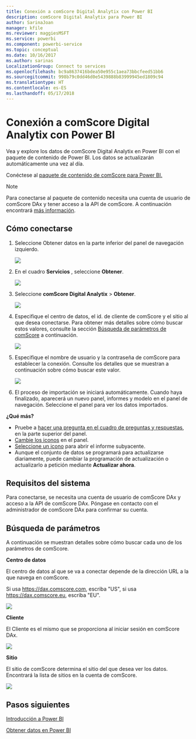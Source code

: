 ```yaml
---
title: Conexión a comScore Digital Analytix con Power BI
description: comScore Digital Analytix para Power BI
author: SarinaJoan
manager: kfile
ms.reviewer: maggiesMSFT
ms.service: powerbi
ms.component: powerbi-service
ms.topic: conceptual
ms.date: 10/16/2017
ms.author: sarinas
LocalizationGroup: Connect to services
ms.openlocfilehash: bc9a8637416bdea50e955c1aea73bbcfeed51bb6
ms.sourcegitcommit: 998b79c0dd46d0e5439888b83999945ed1809c94
ms.translationtype: HT
ms.contentlocale: es-ES
ms.lasthandoff: 05/17/2018
---
```

# <a name="connect-to-comscore-digital-analytix-with-power-bi"></a>Conexión a comScore Digital Analytix con Power BI
Vea y explore los datos de comScore Digital Analytix en Power BI con el paquete de contenido de Power BI. Los datos se actualizarán automáticamente una vez al día.

Conéctese al [paquete de contenido de comScore para Power BI.](https://app.powerbi.com/getdata/services/comscore)

>[!NOTE]
>Para conectarse al paquete de contenido necesita una cuenta de usuario de comScore DAx y tener acceso a la API de comScore. A continuación encontrará [más información](#Requirements).

## <a name="how-to-connect"></a>Cómo conectarse
1. Seleccione Obtener datos en la parte inferior del panel de navegación izquierdo.
   
   ![](media/service-connect-to-connect-to/getdata.png)
2. En el cuadro **Servicios** , seleccione **Obtener**.
   
   ![](media/service-connect-to-connect-to/services.png)
3. Seleccione **comScore Digital Analytix** \> **Obtener**.
   
   ![](media/service-connect-to-connect-to/comscore.png)
4. Especifique el centro de datos, el id. de cliente de comScore y el sitio al que desea conectarse. Para obtener más detalles sobre cómo buscar estos valores, consulte la sección [Búsqueda de parámetros de comScore](#FindingParams) a continuación.
   
   ![](media/service-connect-to-connect-to/parameters.png)
5. Especifique el nombre de usuario y la contraseña de comScore para establecer la conexión. Consulte los detalles que se muestran a continuación sobre cómo buscar este valor.
   
   ![](media/service-connect-to-connect-to/creds.png)
6. El proceso de importación se iniciará automáticamente. Cuando haya finalizado, aparecerá un nuevo panel, informes y modelo en el panel de navegación. Seleccione el panel para ver los datos importados.

**¿Qué más?**

* Pruebe a [hacer una pregunta en el cuadro de preguntas y respuestas](power-bi-q-and-a.md), en la parte superior del panel.
* [Cambie los iconos](service-dashboard-edit-tile.md) en el panel.
* [Seleccione un icono](service-dashboard-tiles.md) para abrir el informe subyacente.
* Aunque el conjunto de datos se programará para actualizarse diariamente, puede cambiar la programación de actualización o actualizarlo a petición mediante **Actualizar ahora**.

<a name="Requirements"></a>

## <a name="system-requirements"></a>Requisitos del sistema
Para conectarse, se necesita una cuenta de usuario de comScore DAx y acceso a la API de comScore DAx. Póngase en contacto con el administrador de comScore DAx para confirmar su cuenta.

<a name="FindingParams"></a>

## <a name="finding-parameters"></a>Búsqueda de parámetros
A continuación se muestran detalles sobre cómo buscar cada uno de los parámetros de comScore.

**Centro de datos**

El centro de datos al que se va a conectar depende de la dirección URL a la que navega en comScore.

Si usa https://dax.comscore.com, escriba "US", si usa https://dax.comscore.eu, escriba "EU".

![](media/service-connect-to-connect-to/comscore_url.png) 

**Cliente**

El Cliente es el mismo que se proporciona al iniciar sesión en comScore DAx.

![](media/service-connect-to-connect-to/comscore_signin.png) 

**Sitio**

El sitio de comScore determina el sitio del que desea ver los datos. Encontrará la lista de sitios en la cuenta de comScore.

![](media/service-connect-to-connect-to/comscore_sites.png)

## <a name="next-steps"></a>Pasos siguientes
[Introducción a Power BI](service-get-started.md)

[Obtener datos en Power BI](service-get-data.md)

